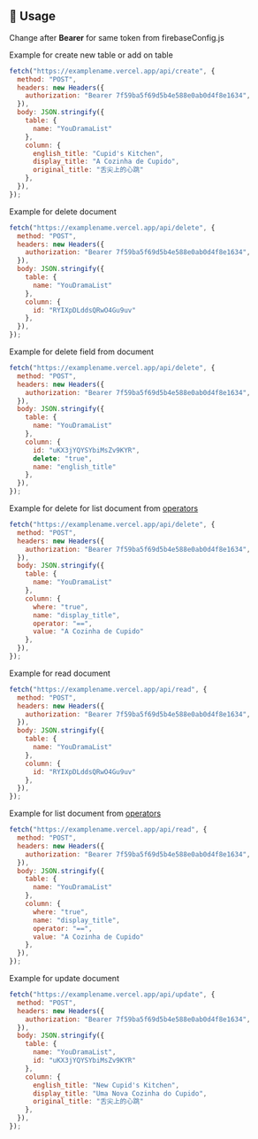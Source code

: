 ## 🚀 Usage

Change after **Bearer** for same token from firebaseConfig.js

Example for create new table or add on table

```js
fetch("https://examplename.vercel.app/api/create", {
  method: "POST",
  headers: new Headers({
    authorization: "Bearer 7f59ba5f69d5b4e588e0ab0d4f8e1634",
  }),
  body: JSON.stringify({
    table: {
      name: "YouDramaList"
    },
    column: {
      english_title: "Cupid's Kitchen",
      display_title: "A Cozinha de Cupido",
      original_title: "舌尖上的心跳"
    },
  }),
});
```

Example for delete document

```js
fetch("https://examplename.vercel.app/api/delete", {
  method: "POST",
  headers: new Headers({
    authorization: "Bearer 7f59ba5f69d5b4e588e0ab0d4f8e1634",
  }),
  body: JSON.stringify({
    table: {
      name: "YouDramaList"
    },
    column: {
      id: "RYIXpDLddsQRwO4Gu9uv"
    },
  }),
});
```

Example for delete field from document

```js
fetch("https://examplename.vercel.app/api/delete", {
  method: "POST",
  headers: new Headers({
    authorization: "Bearer 7f59ba5f69d5b4e588e0ab0d4f8e1634",
  }),
  body: JSON.stringify({
    table: {
      name: "YouDramaList"
    },
    column: {
      id: "uKX3jYQYSYbiMsZv9KYR",
      delete: "true",
      name: "english_title"
    },
  }),
});
```

Example for delete for list document from [operators](https://firebase.google.com/docs/firestore/query-data/queries#query_operators)

```js
fetch("https://examplename.vercel.app/api/delete", {
  method: "POST",
  headers: new Headers({
    authorization: "Bearer 7f59ba5f69d5b4e588e0ab0d4f8e1634",
  }),
  body: JSON.stringify({
    table: {
      name: "YouDramaList"
    },
    column: {
      where: "true",
      name: "display_title",
      operator: "==",
      value: "A Cozinha de Cupido"
    },
  }),
});
```

Example for read document

```js
fetch("https://examplename.vercel.app/api/read", {
  method: "POST",
  headers: new Headers({
    authorization: "Bearer 7f59ba5f69d5b4e588e0ab0d4f8e1634",
  }),
  body: JSON.stringify({
    table: {
      name: "YouDramaList"
    },
    column: {
      id: "RYIXpDLddsQRwO4Gu9uv"
    },
  }),
});
```

Example for list document from [operators](https://firebase.google.com/docs/firestore/query-data/queries#query_operators)

```js
fetch("https://examplename.vercel.app/api/read", {
  method: "POST",
  headers: new Headers({
    authorization: "Bearer 7f59ba5f69d5b4e588e0ab0d4f8e1634",
  }),
  body: JSON.stringify({
    table: {
      name: "YouDramaList"
    },
    column: {
      where: "true",
      name: "display_title",
      operator: "==",
      value: "A Cozinha de Cupido"
    },
  }),
});
```

Example for update document

```js
fetch("https://examplename.vercel.app/api/update", {
  method: "POST",
  headers: new Headers({
    authorization: "Bearer 7f59ba5f69d5b4e588e0ab0d4f8e1634",
  }),
  body: JSON.stringify({
    table: {
      name: "YouDramaList",
      id: "uKX3jYQYSYbiMsZv9KYR"
    },
    column: {
      english_title: "New Cupid's Kitchen",
      display_title: "Uma Nova Cozinha do Cupido",
      original_title: "舌尖上的心跳"
    },
  }),
});
```